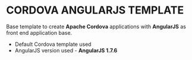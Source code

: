 # CORDOVA ANGULARJS TEMPLATE

Base template to create **Apache Cordova** applications with **AngularJS** as front end application base.
* Default Cordova template used
* AngularJS version used - **AngularJS 1.7.6**
